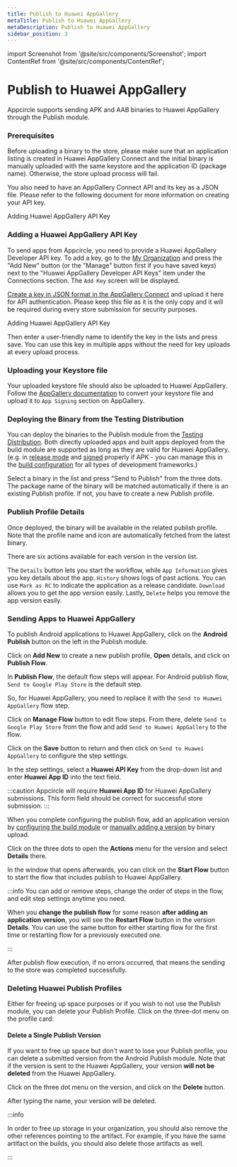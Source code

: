 ```yaml
---
title: Publish to Huawei AppGallery
metaTitle: Publish to Huawei AppGallery
metaDescription: Publish to Huawei AppGallery
sidebar_position: 3
---
```


import Screenshot from '@site/src/components/Screenshot';
import ContentRef from '@site/src/components/ContentRef';

# Publish to Huawei AppGallery

Appcircle supports sending APK and AAB binaries to Huawei AppGallery through the Publish module.

### Prerequisites

Before uploading a binary to the store, please make sure that an application listing is created in Huawei AppGallery Connect and the initial binary is manually uploaded with the same keystore and the application ID (package name). Otherwise, the store upload process will fail.

You also need to have an AppGallery Connect API and its key as a JSON file. Please refer to the following document for more information on creating your API key.

<ContentRef url="/account/my-organization/api-integrations/adding-huawei-api-key">
  Adding Huawei AppGallery API Key
</ContentRef>

### Adding a Huawei AppGallery API Key

To send apps from Appcircle, you need to provide a Huawei AppGallery Developer API key. To add a key, go to the [My Organization](https://docs.appcircle.io/account/my-organization) and press the "Add New" button (or the "Manage" button first if you have saved keys) next to the "Huawei AppGallery Developer API Keys" item under the Connections section. The `Add Key` screen will be displayed.

[Create a key in JSON format in the AppGallery Connect](https://developer.huawei.com/consumer/en/doc/development/AppGallery-connect-Guides/agcapi-getstarted-0000001111845114) and upload it here for API authentication. Please keep this file as it is the only copy and it will be required during every store submission for security purposes.

<ContentRef url="/account/my-organization/api-integrations/adding-huawei-api-key">
  Adding Huawei AppGallery API Key
</ContentRef>

Then enter a user-friendly name to identify the key in the lists and press save. You can use this key in multiple apps without the need for key uploads at every upload process.

<Screenshot url='https://cdn.appcircle.io/docs/assets/2821-HuaweiAppGallery-ApiKey.png' />

### Uploading your Keystore file

Your uploaded keystore file should also be uploaded to Huawei AppGallery. Follow the [AppGallery documentation](https://developer.huawei.com/consumer/en/doc/development/AppGallery-connect-Guides/agc-appsigning-newapp-0000001052418290#EN-US_TOPIC_0000001052418290__section1959661616436) to convert your keystore file and upload it to `App Signing` section on AppGallery.

<Screenshot url='https://cdn.appcircle.io/docs/assets/huawei-8signing.png' />

### Deploying the Binary from the Testing Distribution

You can deploy the binaries to the Publish module from the [Testing Distribution](https://docs.appcircle.io/distribute/create-or-select-a-distribution-profile.md). Both directly uploaded apps and built apps deployed from the build module are supported as long as they are valid for Huawei AppGallery. (e.g. in [release mode](https://docs.appcircle.io/build/building-android-applications/) and [signed](https://docs.appcircle.io/signing-identities/android-keystores) properly if APK - you can manage this in the [build configuration](https://docs.appcircle.io/build/build-process-management/build-profile-configuration.) for all types of development frameworks.)

Select a binary in the list and press "Send to Publish" from the three dots. The package name of the binary will be matched automatically if there is an existing Publish profile. If not, you have to create a new Publish profile.

<Screenshot url='https://cdn.appcircle.io/docs/assets/2821-distribution-publish-1.png' />

### Publish Profile Details

Once deployed, the binary will be available in the related publish profile. Note that the profile name and icon are automatically fetched from the latest binary.

There are six actions available for each version in the version list.

The `Details` button lets you start the workflow, while `App Information` gives you key details about the app.
`History` shows logs of past actions. You can use `Mark as RC` to indicate the application as a release candidate.
`Download` allows you to get the app version easily.
Lastly, `Delete` helps you remove the app version easily.

<Screenshot url='https://cdn.appcircle.io/docs/assets/2821-android-publish-actions.png' />

### Sending Apps to Huawei AppGallery

To publish Android applications to Huawei AppGallery, click on the **Android Publish** button on the left in the Publish module.

<Screenshot url='https://cdn.appcircle.io/docs/assets/publish-leftbar-android.png' />

Click on **Add New** to create a new publish profile, **Open** details, and click on **Publish Flow**.

<Screenshot url='https://cdn.appcircle.io/docs/assets/publish-android-flow.png' />

In **Publish Flow**, the default flow steps will appear. For Android publish flow, `Send to Google Play Store` is the default step.

So, for Huawei AppGallery, you need to replace it with the `Send to Huawei AppGallery` flow step.

<Screenshot url='https://cdn.appcircle.io/docs/assets/publish-flow-android-1.png' />

Click on **Manage Flow** button to edit flow steps. From there, delete `Send to Google Play Store` from the flow and add `Send to Huawei AppGallery` to the flow.

<Screenshot url='https://cdn.appcircle.io/docs/assets/publish-flow-android-huawei.png' />

Click on the **Save** button to return and then click on `Send to Huawei AppGallery` to configure the step settings.

In the step settings, select a **Huawei API Key** from the drop-down list and enter **Huawei App ID** into the text field.

<Screenshot url='https://cdn.appcircle.io/docs/assets/publish-huawei-workflow-detail.png' />

:::caution
Appcircle will require **Huawei App ID** for Huawei AppGallery submissions. This form field should be correct for successful store submission.
:::

When you complete configuring the publish flow, add an application version by [configuring the build module](index.md#publish-profile) or [manually adding a version](index.md#add-version) by binary upload.

Click on the three dots to open the **Actions** menu for the version and select **Details** there.

<Screenshot url='https://cdn.appcircle.io/docs/assets/publish-details-android-modal.png' />

In the window that opens afterwards, you can click on the **Start Flow** button to start the flow that includes publish to Huawei AppGallery.

<Screenshot url='https://cdn.appcircle.io/docs/assets/publish-send-to-huawei-app-gallery-start-flow.png' />

:::info
You can add or remove steps, change the order of steps in the flow, and edit step settings anytime you need.

When you **change the publish flow** for some reason **after adding an application version**, you will see the **Restart Flow** button in the version **Details**. You can use the same button for either starting flow for the first time or restarting flow for a previously executed one.

<Screenshot url='https://cdn.appcircle.io/docs/assets/publish-send-to-huawei-app-gallery-restart-flow.png' />
:::

After publish flow execution, if no errors occurred, that means the sending to the store was completed successfully.

<Screenshot url='https://cdn.appcircle.io/docs/assets/publish-send-huawei-success.png' />

### Deleting Huawei Publish Profiles

Either for freeing up space purposes or if you wish to not use the Publish module, you can delete your Publish Profile. Click on the three-dot menu on the profile card:

<Screenshot url='https://cdn.appcircle.io/docs/assets/publish-android-delete-profile.png' />

#### Delete a Single Publish Version

If you want to free up space but don't want to lose your Publish profile, you can delete a submitted version from the Android Publish module. Note that if the version is sent to the Huawei AppGallery, your version **will not be deleted** from the Huawei AppGallery.

Click on the three dot menu on the version, and click on the **Delete** button.

<Screenshot url='https://cdn.appcircle.io/docs/assets/publish-android-version-delete.png' />

After typing the name, your version will be deleted.

:::info

In order to free up storage in your organization, you should also remove the other references pointing to the artifact. For example, if you have the same artifact on the builds, you should also delete those artifacts as well.

:::
